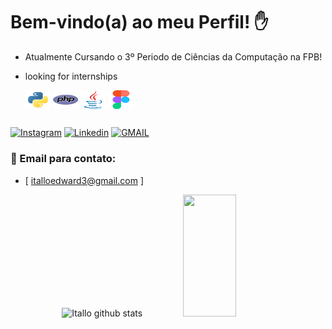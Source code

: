 ### <h1>Bem-vindo(a) ao meu Perfil! ✋</h1>  
- Atualmente Cursando o 3º Periodo de Ciências da Computação na FPB!
- looking for internships
  
   <img align="center" alt="Rafa-Python" height="30" width="40" src="https://raw.githubusercontent.com/devicons/devicon/master/icons/python/python-original.svg">
    <img align="center" alt="Rafa-Python" height="30" width="40" src="https://raw.githubusercontent.com/devicons/devicon/master/icons/php/php-original.svg">
    <img align="center" alt="Rafa-Python" height="30" width="40" src="https://raw.githubusercontent.com/devicons/devicon/master/icons/java/java-original.svg">
    <img align="center" alt="Rafa-Python" height="30" width="40" src="https://raw.githubusercontent.com/devicons/devicon/master/icons/figma/figma-original.svg">


##


<div>
  
[![Instagram](https://img.shields.io/badge/Instagram-E4405F?style=for-the-badge&logo=instagram&logoColor=white)](https://www.instagram.com/italloedw/)
[![Linkedin](https://img.shields.io/badge/LinkedIn-0077B5?style=for-the-badge&logo=linkedin&logoColor=white)](https://www.linkedin.com/in/itallo-edward-9411a1252/)
[![GMAIL](https://img.shields.io/badge/Gmail-D14836?style=for-the-badge&logo=gmail&logoColor=white)](https://mail.google.com/mail/u/0/#inbox)
  
</div>



### 📧 Email para contato:
- [ italloedward3@gmail.com ]
 

<div align="center">  
  <img width="49%" height="195px" src="https://github-readme-stats.vercel.app/api?username=iT4lloEdw&show_icons=true&count_private=true&hide_border=true&title_color=ff91a4&icon_color=ff91a4&text_color=c9d1d9&bg_color=0d1117" alt="Itallo github stats" /> 
  <img width="41%" height="195px" src="https://github-readme-stats.vercel.app/api/top-langs/?username=iT4lloEdw&layout=compact&hide_border=true&title_color=ff91a4&text_color=ff91a4&bg_color=0d1117" />
</div>
